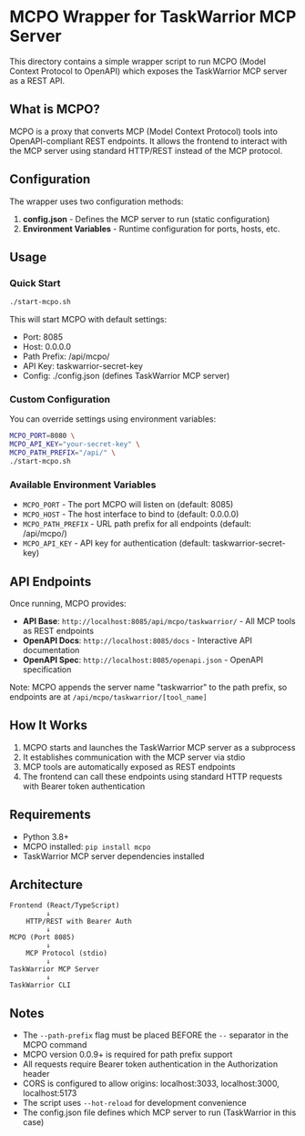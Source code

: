 # MCPO Wrapper for TaskWarrior MCP Server

This directory contains a simple wrapper script to run MCPO (Model Context Protocol to OpenAPI) which exposes the TaskWarrior MCP server as a REST API.

## What is MCPO?

MCPO is a proxy that converts MCP (Model Context Protocol) tools into OpenAPI-compliant REST endpoints. It allows the frontend to interact with the MCP server using standard HTTP/REST instead of the MCP protocol.

## Configuration

The wrapper uses two configuration methods:

1. **config.json** - Defines the MCP server to run (static configuration)
2. **Environment Variables** - Runtime configuration for ports, hosts, etc.

## Usage

### Quick Start

```bash
./start-mcpo.sh
```

This will start MCPO with default settings:
- Port: 8085
- Host: 0.0.0.0
- Path Prefix: /api/mcpo/
- API Key: taskwarrior-secret-key
- Config: ./config.json (defines TaskWarrior MCP server)

### Custom Configuration

You can override settings using environment variables:

```bash
MCPO_PORT=8080 \
MCPO_API_KEY="your-secret-key" \
MCPO_PATH_PREFIX="/api/" \
./start-mcpo.sh
```

### Available Environment Variables

- `MCPO_PORT` - The port MCPO will listen on (default: 8085)
- `MCPO_HOST` - The host interface to bind to (default: 0.0.0.0)
- `MCPO_PATH_PREFIX` - URL path prefix for all endpoints (default: /api/mcpo/)
- `MCPO_API_KEY` - API key for authentication (default: taskwarrior-secret-key)

## API Endpoints

Once running, MCPO provides:

- **API Base**: `http://localhost:8085/api/mcpo/taskwarrior/` - All MCP tools as REST endpoints
- **OpenAPI Docs**: `http://localhost:8085/docs` - Interactive API documentation
- **OpenAPI Spec**: `http://localhost:8085/openapi.json` - OpenAPI specification

Note: MCPO appends the server name "taskwarrior" to the path prefix, so endpoints are at `/api/mcpo/taskwarrior/[tool_name]`

## How It Works

1. MCPO starts and launches the TaskWarrior MCP server as a subprocess
2. It establishes communication with the MCP server via stdio
3. MCP tools are automatically exposed as REST endpoints
4. The frontend can call these endpoints using standard HTTP requests with Bearer token authentication

## Requirements

- Python 3.8+
- MCPO installed: `pip install mcpo`
- TaskWarrior MCP server dependencies installed

## Architecture

```
Frontend (React/TypeScript)
         ↓
    HTTP/REST with Bearer Auth
         ↓
MCPO (Port 8085)
         ↓
    MCP Protocol (stdio)
         ↓
TaskWarrior MCP Server
         ↓
TaskWarrior CLI
```

## Notes

- The `--path-prefix` flag must be placed BEFORE the `--` separator in the MCPO command
- MCPO version 0.0.9+ is required for path prefix support
- All requests require Bearer token authentication in the Authorization header
- CORS is configured to allow origins: localhost:3033, localhost:3000, localhost:5173
- The script uses `--hot-reload` for development convenience
- The config.json file defines which MCP server to run (TaskWarrior in this case)